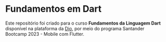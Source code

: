 # Fundamentos em Dart   

Este repositório foi criado para o curso **Fundamentos da Linguagem Dart** disponível na plataforma da [Dio](https://www.dio.me/), por meio do programa Santander Bootcamp 2023 - Mobile com Flutter. 

